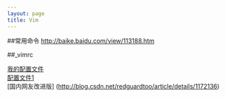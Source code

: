 ```yaml
---
layout: page 
title: Vim
---
```


##常用命令
http://baike.baidu.com/view/113188.htm

##\_vimrc

[我的配置文件](https://raw.github.com/dholer/dholer.github.com/master/page/Vim/_vimrc)<br>
[配置文件1](http://amix.dk/vim/vimrc.html)<br>
[国内网友改进版] (http://blog.csdn.net/redguardtoo/article/details/1172136)<br>


